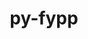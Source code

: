 ---
title: "py-fypp"
layout: cache
categories: [package, develop]
meta: {"compilers": ["gcc@=11.4.0", "gcc@=9.4.0"], "num_specs": 10, "num_specs_by_stack": {"e4s": 4, "e4s-neoverse-v2": 3, "e4s-neoverse_v1": 2, "e4s-power": 1, "root": 10}, "oss": ["ubuntu20.04", "ubuntu22.04"], "platforms": ["linux"], "stacks": ["e4s", "e4s-neoverse-v2", "e4s-neoverse_v1", "e4s-power", "root"], "targets": ["neoverse_v1", "neoverse_v2", "ppc64le", "x86_64_v3"], "versions": ["3.1"]}
spec_details: [{"compiler": "gcc@=11.4.0", "hash": "4ritjaegumknjkeuukyqabtwovajztsc", "os": "ubuntu22.04", "platform": "linux", "size": "-", "stacks": ["e4s-neoverse-v2", "root"], "tarball": "https://binaries.spack.io/develop/build_cache/linux-ubuntu22.04-neoverse_v2/gcc-11.4.0/py-fypp-3.1/linux-ubuntu22.04-neoverse_v2-gcc-11.4.0-py-fypp-3.1-4ritjaegumknjkeuukyqabtwovajztsc.spack", "target": "neoverse_v2", "variants": ["build_system=python_pip"], "versions": ["3.1"]}, {"compiler": "gcc@=11.4.0", "hash": "75zqu4rknyf7v5rqxxlad56xemweueca", "os": "ubuntu22.04", "platform": "linux", "size": "-", "stacks": ["e4s", "root"], "tarball": "https://binaries.spack.io/develop/build_cache/linux-ubuntu22.04-x86_64_v3/gcc-11.4.0/py-fypp-3.1/linux-ubuntu22.04-x86_64_v3-gcc-11.4.0-py-fypp-3.1-75zqu4rknyf7v5rqxxlad56xemweueca.spack", "target": "x86_64_v3", "variants": ["build_system=python_pip"], "versions": ["3.1"]}, {"compiler": "gcc@=9.4.0", "hash": "7mkbcqrlmtsribn2oxt5ngzq4mgrqb7e", "os": "ubuntu20.04", "platform": "linux", "size": "-", "stacks": ["e4s-power", "root"], "tarball": "https://binaries.spack.io/develop/build_cache/linux-ubuntu20.04-ppc64le/gcc-9.4.0/py-fypp-3.1/linux-ubuntu20.04-ppc64le-gcc-9.4.0-py-fypp-3.1-7mkbcqrlmtsribn2oxt5ngzq4mgrqb7e.spack", "target": "ppc64le", "variants": ["build_system=python_pip"], "versions": ["3.1"]}, {"compiler": "gcc@=11.4.0", "hash": "fxjddr2rtrlloiqcbsxliwvo7rbuvr2d", "os": "ubuntu22.04", "platform": "linux", "size": "-", "stacks": ["e4s-neoverse_v1", "root"], "tarball": "https://binaries.spack.io/develop/build_cache/linux-ubuntu22.04-neoverse_v1/gcc-11.4.0/py-fypp-3.1/linux-ubuntu22.04-neoverse_v1-gcc-11.4.0-py-fypp-3.1-fxjddr2rtrlloiqcbsxliwvo7rbuvr2d.spack", "target": "neoverse_v1", "variants": ["build_system=python_pip"], "versions": ["3.1"]}, {"compiler": "gcc@=11.4.0", "hash": "kzruz2fyhw323qewy22iymeplq2minfb", "os": "ubuntu22.04", "platform": "linux", "size": "-", "stacks": ["e4s", "root"], "tarball": "https://binaries.spack.io/develop/build_cache/linux-ubuntu22.04-x86_64_v3/gcc-11.4.0/py-fypp-3.1/linux-ubuntu22.04-x86_64_v3-gcc-11.4.0-py-fypp-3.1-kzruz2fyhw323qewy22iymeplq2minfb.spack", "target": "x86_64_v3", "variants": ["build_system=python_pip"], "versions": ["3.1"]}, {"compiler": "gcc@=11.4.0", "hash": "mpo7hx4r6fj2em62bvjjwapyxof3lu7d", "os": "ubuntu22.04", "platform": "linux", "size": "-", "stacks": ["e4s-neoverse-v2", "root"], "tarball": "https://binaries.spack.io/develop/build_cache/linux-ubuntu22.04-neoverse_v2/gcc-11.4.0/py-fypp-3.1/linux-ubuntu22.04-neoverse_v2-gcc-11.4.0-py-fypp-3.1-mpo7hx4r6fj2em62bvjjwapyxof3lu7d.spack", "target": "neoverse_v2", "variants": ["build_system=python_pip"], "versions": ["3.1"]}, {"compiler": "gcc@=11.4.0", "hash": "nurgtwzd7mmsd4imd234iqiyf4hptifg", "os": "ubuntu22.04", "platform": "linux", "size": "-", "stacks": ["e4s", "root"], "tarball": "https://binaries.spack.io/develop/build_cache/linux-ubuntu22.04-x86_64_v3/gcc-11.4.0/py-fypp-3.1/linux-ubuntu22.04-x86_64_v3-gcc-11.4.0-py-fypp-3.1-nurgtwzd7mmsd4imd234iqiyf4hptifg.spack", "target": "x86_64_v3", "variants": ["build_system=python_pip"], "versions": ["3.1"]}, {"compiler": "gcc@=11.4.0", "hash": "vid5fijxqz4i4bzsr4jemu75ld7mtb34", "os": "ubuntu22.04", "platform": "linux", "size": "-", "stacks": ["e4s-neoverse-v2", "root"], "tarball": "https://binaries.spack.io/develop/build_cache/linux-ubuntu22.04-neoverse_v2/gcc-11.4.0/py-fypp-3.1/linux-ubuntu22.04-neoverse_v2-gcc-11.4.0-py-fypp-3.1-vid5fijxqz4i4bzsr4jemu75ld7mtb34.spack", "target": "neoverse_v2", "variants": ["build_system=python_pip"], "versions": ["3.1"]}, {"compiler": "gcc@=11.4.0", "hash": "x5n6kadjjpmsah2kyqiqmqihjngr3wlx", "os": "ubuntu22.04", "platform": "linux", "size": "-", "stacks": ["e4s-neoverse_v1", "root"], "tarball": "https://binaries.spack.io/develop/build_cache/linux-ubuntu22.04-neoverse_v1/gcc-11.4.0/py-fypp-3.1/linux-ubuntu22.04-neoverse_v1-gcc-11.4.0-py-fypp-3.1-x5n6kadjjpmsah2kyqiqmqihjngr3wlx.spack", "target": "neoverse_v1", "variants": ["build_system=python_pip"], "versions": ["3.1"]}, {"compiler": "gcc@=11.4.0", "hash": "ywrll34myjynrlxgah7jue72bqipcwtj", "os": "ubuntu22.04", "platform": "linux", "size": "-", "stacks": ["e4s", "root"], "tarball": "https://binaries.spack.io/develop/build_cache/linux-ubuntu22.04-x86_64_v3/gcc-11.4.0/py-fypp-3.1/linux-ubuntu22.04-x86_64_v3-gcc-11.4.0-py-fypp-3.1-ywrll34myjynrlxgah7jue72bqipcwtj.spack", "target": "x86_64_v3", "variants": ["build_system=python_pip"], "versions": ["3.1"]}]
---